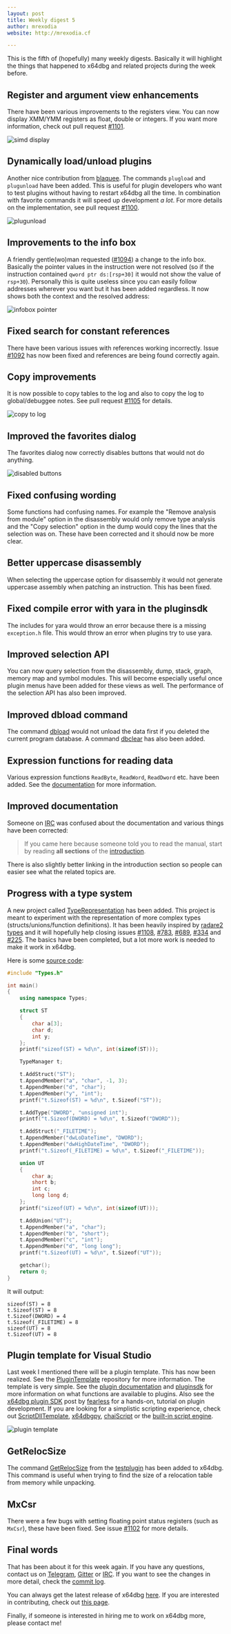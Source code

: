 ```yaml
---
layout: post
title: Weekly digest 5
author: mrexodia
website: http://mrexodia.cf

---
```


This is the fifth of (hopefully) many weekly digests. Basically it will highlight the things that happened to x64dbg and related projects during the week before.

## Register and argument view enhancements

There have been various improvements to the registers view. You can now display XMM/YMM registers as float, double or integers. If you want more information, check out pull request [#1101](https://github.com/x64dbg/x64dbg/pull/1101).

![simd display](https://i.imgur.com/P0MBXPp.png)

## Dynamically load/unload plugins

Another nice contribution from [blaquee](https://github.com/blaquee). The commands `plugload` and `plugunload` have been added. This is useful for plugin developers who want to test plugins without having to restart x64dbg all the time. In combination with favorite commands it will speed up development *a lot*. For more details on the implementation, see pull request [#1100](https://github.com/x64dbg/x64dbg/pull/1100).

![plugunload](https://i.imgur.com/hHCKLts.png)

## Improvements to the info box

A friendly gentle(wo)man requested ([#1094](https://github.com/x64dbg/x64dbg/issues/1094)) a change to the info box. Basically the pointer values in the instruction were not resolved (so if the instruction contained `qword ptr ds:[rsp+30]` it would not show the value of `rsp+30`). Personally this is quite useless since you can easily follow addresses wherever you want but it has been added regardless. It now shows both the context and the resolved address:

![infobox pointer](https://i.imgur.com/BB1WoyS.png)

## Fixed search for constant references

There have been various issues with references working incorrectly. Issue [#1092](https://github.com/x64dbg/x64dbg/issues/1092) has now been fixed and references are being found correctly again.

## Copy improvements

It is now possible to copy tables to the log and also to copy the log to global/debuggee notes. See pull request [#1105](https://github.com/x64dbg/x64dbg/pull/1105) for details.

![copy to log](https://i.imgur.com/tYfUjyb.png)

## Improved the favorites dialog

The favorites dialog now correctly disables buttons that would not do anything.

![disabled buttons](https://i.imgur.com/EVw2tIo.png)

## Fixed confusing wording

Some functions had confusing names. For example the "Remove analysis from module" option in the disassembly would only remove type analysis and the "Copy selection" option in the dump would copy the lines that the selection was on. These have been corrected and it should now be more clear.

## Better uppercase disassembly

When selecting the uppercase option for disassembly it would not generate uppercase assembly when patching an instruction. This has been fixed.

## Fixed compile error with yara in the pluginsdk

The includes for yara would throw an error because there is a missing `exception.h` file. This would throw an error when plugins try to use yara.

## Improved selection API

You can now query selection from the disassembly, dump, stack, graph, memory map and symbol modules. This will become especially useful once plugin menus have been added for these views as well. The performance of the selection API has also been improved.

## Improved dbload command

The command [dbload](http://x64dbg.readthedocs.io/en/latest/commands/user-database/loaddb.html) would not unload the data first if you deleted the current program database. A command [dbclear](http://x64dbg.readthedocs.io/en/latest/commands/user-database/cleardb.html) has also been added.

## Expression functions for reading data

Various expression functions `ReadByte`, `ReadWord`, `ReadDword` etc. have been added. See the [documentation](http://x64dbg.readthedocs.io/en/latest/introduction/Expression-functions.html#byte-word-dword-qword-ptr) for more information.

## Improved documentation

Someone on [IRC](http://irc.x64dbg.com) was confused about the documentation and various things have been corrected:

> If you came here because someone told you to read the manual, start by reading **all sections** of the [introduction](http://x64dbg.readthedocs.io/en/latest/introduction/index.html).

There is also slightly better linking in the introduction section so people can easier see what the related topics are.

## Progress with a type system

A new project called [TypeRepresentation](https://github.com/x64dbg/TypeRepresentation) has been added. This project is meant to experiment with the representation of more complex types (structs/unions/function definitions). It has been heavily inspired by [radare2 types](https://github.com/radare/radare2/blob/master/doc/types.md) and it will hopefully help closing issues [#1108](https://github.com/x64dbg/x64dbg/issues/1108), [#783](https://github.com/x64dbg/x64dbg/issues/783), [#689](https://github.com/x64dbg/x64dbg/issues/689), [#334](https://github.com/x64dbg/x64dbg/issues/334) and [#225](https://github.com/x64dbg/x64dbg/issues/225). The basics have been completed, but a lot more work is needed to make it work in x64dbg.

Here is some [source code](https://github.com/x64dbg/TypeRepresentation/blob/master/TypeRepresentation/Type.cpp):

```c++
#include "Types.h"

int main()
{
    using namespace Types;

    struct ST
    {
        char a[3];
        char d;
        int y;
    };
    printf("sizeof(ST) = %d\n", int(sizeof(ST)));

    TypeManager t;

    t.AddStruct("ST");
    t.AppendMember("a", "char", -1, 3);
    t.AppendMember("d", "char");
    t.AppendMember("y", "int");
    printf("t.Sizeof(ST) = %d\n", t.Sizeof("ST"));

    t.AddType("DWORD", "unsigned int");
    printf("t.Sizeof(DWORD) = %d\n", t.Sizeof("DWORD"));

    t.AddStruct("_FILETIME");
    t.AppendMember("dwLoDateTime", "DWORD");
    t.AppendMember("dwHighDateTime", "DWORD");
    printf("t.Sizeof(_FILETIME) = %d\n", t.Sizeof("_FILETIME"));

    union UT
    {
        char a;
        short b;
        int c;
        long long d;
    };
    printf("sizeof(UT) = %d\n", int(sizeof(UT)));

    t.AddUnion("UT");
    t.AppendMember("a", "char");
    t.AppendMember("b", "short");
    t.AppendMember("c", "int");
    t.AppendMember("d", "long long");
    printf("t.Sizeof(UT) = %d\n", t.Sizeof("UT"));

    getchar();
    return 0;
}
```

It will output:

```
sizeof(ST) = 8
t.Sizeof(ST) = 8
t.Sizeof(DWORD) = 4
t.Sizeof(_FILETIME) = 8
sizeof(UT) = 8
t.Sizeof(UT) = 8
```

## Plugin template for Visual Studio

Last week I mentioned there will be a plugin template. This has now been realized. See the [PluginTemplate](https://github.com/x64dbg/PluginTemplate) repository for more information. The template is very simple. See the [plugin documentation](http://help.x64dbg.com/en/latest/developers/plugins/index.html) and [pluginsdk](https://github.com/x64dbg/PluginTemplate/tree/master/PluginTemplate/pluginsdk) for more information on what functions are available to plugins. Also see the [x64dbg plugin SDK](http://x64dbg.com/blog/2016/07/30/x64dbg-plugin-sdk.html) post by [fearless](http://www.letthelight.in) for a hands-on, tutorial on plugin development. If you are looking for a simplistic scripting experience, check out [ScriptDllTemplate](https://github.com/x64dbg/ScriptDllTemplate), [x64dbgpy](https://github.com/x64dbg/x64dbgpy), [chaiScript](https://github.com/jdavidberger/chaiScriptPlugin) or the [built-in script engine](http://help.x64dbg.com/en/latest/commands/index.html).

![plugin template](https://i.imgur.com/faUyeHq.png)

## GetRelocSize

The command [GetRelocSize](http://help.x64dbg.com/en/latest/commands/misc/grs.html) from the [testplugin](https://github.com/x64dbg/testplugin) has been added to x64dbg. This command is useful when trying to find the size of a relocation table from memory while unpacking.

## MxCsr

There were a few bugs with setting floating point status registers (such as `MxCsr`), these have been fixed. See issue [#1102](https://github.com/x64dbg/x64dbg/issues/1102) for more details.

## Final words

That has been about it for this week again. If you have any questions, contact us on [Telegram](http://telegram.x64dbg.com), [Gitter](http://gitter.x64dbg.com) or [IRC](http://webchat.freenode.net/?channels=x64dbg). If you want to see the changes in more detail, check the [commit log](https://github.com/x64dbg/x64dbg/commits).

You can always get the latest release of x64dbg [here](http://releases.x64dbg.com). If you are interested in contributing, check out [this page](http://contribute.x64dbg.com).

Finally, if someone is interested in hiring me to work on x64dbg more, please contact me!